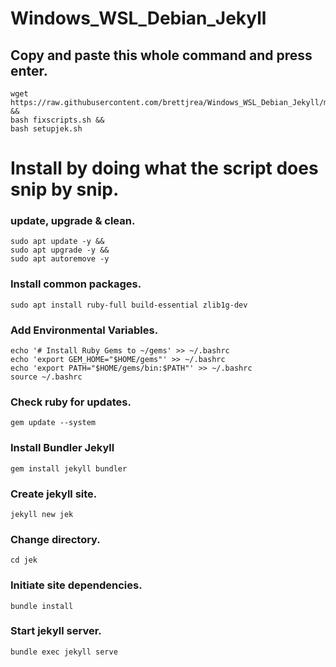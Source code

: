 # Windows_WSL_Debian_Jekyll

## Copy and paste this whole command and press enter.
```
wget https://raw.githubusercontent.com/brettjrea/Windows_WSL_Debian_Jekyll/master/setupgrav.sh &&
bash fixscripts.sh &&
bash setupjek.sh
```

# Install by doing what the script does snip by snip.

### update, upgrade & clean.

```
sudo apt update -y &&
sudo apt upgrade -y &&
sudo apt autoremove -y
```

### Install common packages.

```
sudo apt install ruby-full build-essential zlib1g-dev
```

### Add Environmental Variables.

```
echo '# Install Ruby Gems to ~/gems' >> ~/.bashrc
echo 'export GEM_HOME="$HOME/gems"' >> ~/.bashrc
echo 'export PATH="$HOME/gems/bin:$PATH"' >> ~/.bashrc
source ~/.bashrc
```

### Check ruby for updates.

`gem update --system`

### Install Bundler Jekyll

`gem install jekyll bundler`

### Create jekyll site.

`jekyll new jek`

### Change directory.

`cd jek`

### Initiate site dependencies.

`bundle install`

### Start jekyll server.

`bundle exec jekyll serve`
